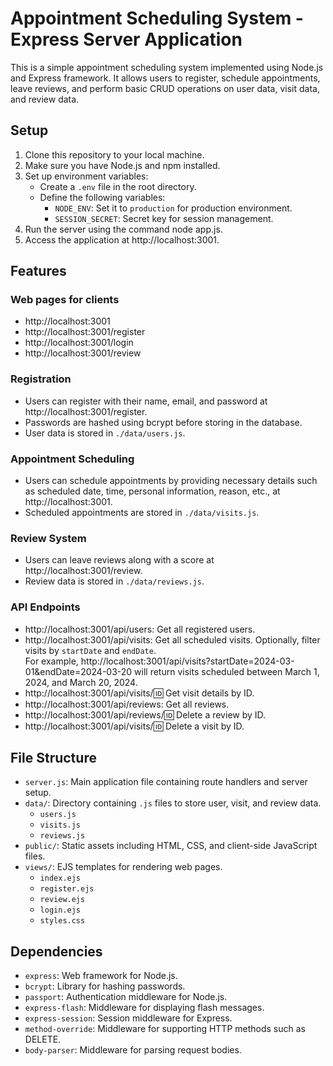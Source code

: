 # Appointment Scheduling System - Express Server Application

This is a simple appointment scheduling system implemented using Node.js and Express framework. It allows users to register, schedule appointments, leave reviews, and perform basic CRUD operations on user data, visit data, and review data.

## Setup
1. Clone this repository to your local machine. 
2. Make sure you have Node.js and npm installed.
3. Set up environment variables:
    - Create a `.env` file in the root directory.
    - Define the following variables:
        - `NODE_ENV`: Set it to `production` for production environment.
        - `SESSION_SECRET`: Secret key for session management.
4. Run the server using the command node app.js.
5. Access the application at http://localhost:3001.

## Features
### Web pages for clients
- http://localhost:3001
- http://localhost:3001/register
- http://localhost:3001/login
- http://localhost:3001/review

### Registration
- Users can register with their name, email, and password at http://localhost:3001/register.
- Passwords are hashed using bcrypt before storing in the database.
- User data is stored in `./data/users.js`.

### Appointment Scheduling
- Users can schedule appointments by providing necessary details such as scheduled date, time, personal information, reason, etc., at http://localhost:3001.
- Scheduled appointments are stored in `./data/visits.js`.

### Review System
- Users can leave reviews along with a score at http://localhost:3001/review.
- Review data is stored in `./data/reviews.js`.

### API Endpoints
- http://localhost:3001/api/users: Get all registered users.
- http://localhost:3001/api/visits: Get all scheduled visits. Optionally, filter visits by ```startDate``` and ```endDate```.  
For example, http://localhost:3001/api/visits?startDate=2024-03-01&endDate=2024-03-20 will return visits scheduled between March 1, 2024, and March 20, 2024.
- http://localhost:3001/api/visits/:id: Get visit details by ID.
- http://localhost:3001/api/reviews: Get all reviews.
- http://localhost:3001/api/reviews/:id: Delete a review by ID.
- http://localhost:3001/api/visits/:id: Delete a visit by ID.

## File Structure
- `server.js`: Main application file containing route handlers and server setup.
- `data/`: Directory containing ```.js``` files to store user, visit, and review data.
    - `users.js`
    - `visits.js`
    - `reviews.js`
- `public/`: Static assets including HTML, CSS, and client-side JavaScript files.
- `views/`: EJS templates for rendering web pages.
    - `index.ejs`
    - `register.ejs`
    - `review.ejs`
    - `login.ejs`
    - `styles.css`

## Dependencies

- `express`: Web framework for Node.js.
- `bcrypt`: Library for hashing passwords.
- `passport`: Authentication middleware for Node.js.
- `express-flash`: Middleware for displaying flash messages.
- `express-session`: Session middleware for Express.
- `method-override`: Middleware for supporting HTTP methods such as DELETE.
- `body-parser`: Middleware for parsing request bodies.

